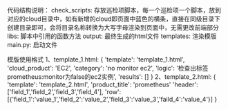 代码结构说明：
    check_scripts:
        存放巡检项脚本，每一个巡检项一个脚本，放到对应的cloud目录中，如有新增的cloud即页面中蓝色的横条，直接在同级目录下创建目录即可，会将目录名称转换为大写字母渲染到页面中，无需更改前端部分
    libs:
        脚本中引用的函数方法
    output:
        最终生成的html文件
    templates:
        渲染模版
    main.py:
        启动文件

模版使用格式
1、template_1.html:
    {
        'template': 'template_1.html',
        'cloud_product': 'EC2',
        'category': 'no monitor ec2',
        'logic': '检查出标签prometheus:monitor为false的ec2实例',
        'results': []
    }
2、template_2.html:
    {
        'template': 'template_2.html',
        'product_title': 'prometheus'
        'header': ['field_1','field_2','field_3','field_4'],
        'row': [{'field_1':'value_1','field_2':'value_2','field_3':'value_3','faild_4':'value_4'}]
    }